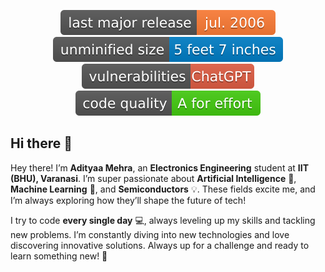 <p align="center">
  <img src="https://raw.githubusercontent.com/adityaamehra/adityaamehra/main/release.svg">
  <img src="https://raw.githubusercontent.com/adityaamehra/adityaamehra/main/size.svg">
  <img src="https://raw.githubusercontent.com/adityaamehra/adityaamehra/main/vulnerabilities.svg">
  <img src="https://raw.githubusercontent.com/adityaamehra/adityaamehra/main/quality.svg">
</p>

## Hi there 👋

<!--
**adityaamehra/adityaamehra** is a ✨ _special_ ✨ repository because its `README.md` (this file) appears on your GitHub profile.

Here are some ideas to get you started:

- 🔭 I’m currently working on ...
- 🌱 I’m currently learning ...
- 👯 I’m looking to collaborate on ...
- 🤔 I’m looking for help with ...
- 💬 Ask me about ...
- 📫 How to reach me: ...
- 😄 Pronouns: ...
- ⚡ Fun fact: ...
-->

Hey there! I’m **Adityaa Mehra**, an **Electronics Engineering** student at **IIT (BHU), Varanasi**. I’m super passionate about **Artificial Intelligence** 🤖, **Machine Learning** 🧠, and **Semiconductors** 💡. These fields excite me, and I’m always exploring how they’ll shape the future of tech!

I try to code **every single day** 💻, always leveling up my skills and tackling new problems. I’m constantly diving into new technologies and love discovering innovative solutions. Always up for a challenge and ready to learn something new! 🚀

<!-- ![LeetCode Stats](https://leetcard.jacoblin.cool/Adityaa_Mehra?theme=dark&ext=contest)       ![Leetcode Badges](https://leetcode-badge-showcase.vercel.app/api?username=Adityaa_Mehra&theme=dark&border=border&animated=true)       [![Codeforces Stats](https://codeforces-readme-stats.vercel.app/api/card?username=Adityaa_Mehra)](https://codeforces.com/profile/Adityaa_Mehra)
-->
